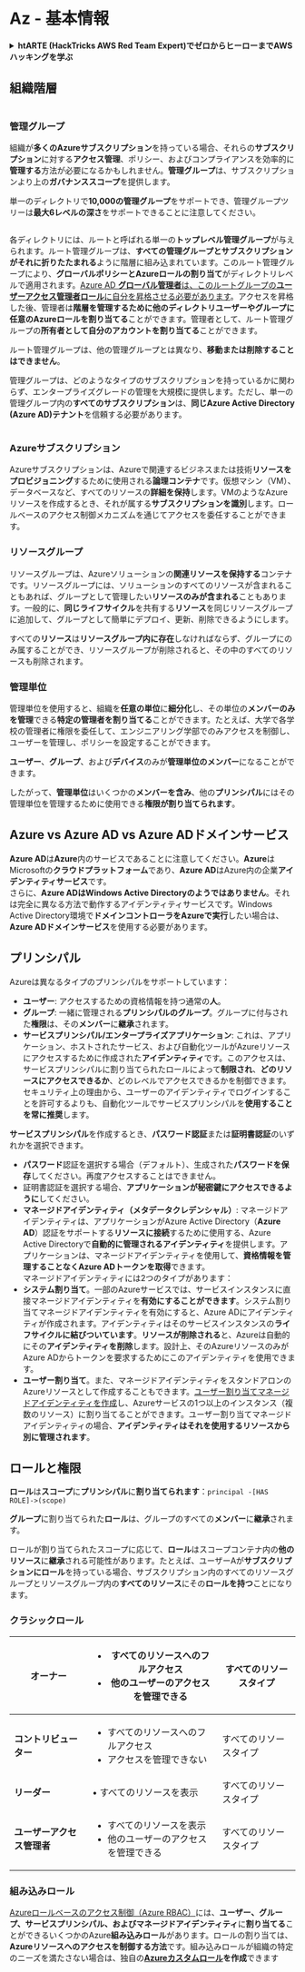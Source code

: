 # Az - 基本情報

<details>

<summary><strong>htARTE (HackTricks AWS Red Team Expert)でゼロからヒーローまでAWSハッキングを学ぶ</strong></summary>

HackTricksをサポートする他の方法:

* **HackTricksにあなたの会社を広告したい**、または**HackTricksをPDFでダウンロードしたい**場合は、[**サブスクリプションプラン**](https://github.com/sponsors/carlospolop)をチェックしてください！
* [**公式PEASS & HackTricksグッズ**](https://peass.creator-spring.com)を入手する
* [**The PEASS Family**](https://opensea.io/collection/the-peass-family)を発見する、私たちの独占的な[**NFTs**](https://opensea.io/collection/the-peass-family)のコレクション
* 💬 [**Discordグループ**](https://discord.gg/hRep4RUj7f)に**参加する**か、[**telegramグループ**](https://t.me/peass)に参加するか、**Twitter** 🐦 [**@carlospolopm**](https://twitter.com/carlospolopm)を**フォローする**。
* **HackTricks**の[**githubリポジトリ**](https://github.com/carlospolop/hacktricks)と[**HackTricks Cloud**](https://github.com/carlospolop/hacktricks-cloud)にPRを提出して、あなたのハッキングのコツを共有する。

</details>

## 組織階層

<figure><img src="../../.gitbook/assets/image (62).png" alt=""><figcaption></figcaption></figure>

### 管理グループ

組織が**多くのAzureサブスクリプション**を持っている場合、それらの**サブスクリプション**に対する**アクセス管理**、ポリシー、およびコンプライアンスを効率的に**管理する**方法が必要になるかもしれません。**管理グループ**は、サブスクリプションより上の**ガバナンススコープ**を提供します。

単一のディレクトリで**10,000の管理グループ**をサポートでき、管理グループツリーは**最大6レベルの深さ**をサポートできることに注意してください。

<figure><img src="../../.gitbook/assets/image (76).png" alt=""><figcaption></figcaption></figure>

各ディレクトリには、ルートと呼ばれる単一の**トップレベル管理グループ**が与えられます。ルート管理グループは、**すべての管理グループとサブスクリプションがそれに折りたたまれる**ように階層に組み込まれています。このルート管理グループにより、**グローバルポリシーとAzureロールの割り当て**がディレクトリレベルで適用されます。[Azure AD **グローバル管理者**は、このルートグループの**ユーザーアクセス管理者ロール**に自分を昇格させる必要があります](https://learn.microsoft.com/en-us/azure/role-based-access-control/elevate-access-global-admin)。アクセスを昇格した後、管理者は**階層を管理するために他のディレクトリユーザーやグループに任意のAzureロールを割り当てる**ことができます。管理者として、ルート管理グループの**所有者として自分のアカウントを割り当てる**ことができます。

ルート管理グループは、他の管理グループとは異なり、**移動または削除することはできません**。

管理グループは、どのようなタイプのサブスクリプションを持っているかに関わらず、エンタープライズグレードの管理を大規模に提供します。ただし、単一の管理グループ内の**すべてのサブスクリプション**は、**同じAzure Active Directory (Azure AD)テナント**を信頼する必要があります。

<figure><img src="../../.gitbook/assets/image (1) (1) (3) (1).png" alt=""><figcaption></figcaption></figure>

### Azureサブスクリプション

Azureサブスクリプションは、Azureで関連するビジネスまたは技術**リソースをプロビジョニング**するために使用される**論理コンテナ**です。仮想マシン（VM）、データベースなど、すべてのリソースの**詳細を保持**します。VMのようなAzureリソースを作成するとき、それが属する**サブスクリプションを識別**します。ロールベースのアクセス制御メカニズムを通じてアクセスを委任することができます。

### リソースグループ

リソースグループは、Azureソリューションの**関連リソースを保持する**コンテナです。リソースグループには、ソリューションのすべてのリソースが含まれることもあれば、グループとして管理したい**リソースのみが含まれる**こともあります。一般的に、**同じライフサイクル**を共有する**リソース**を同じリソースグループに追加して、グループとして簡単にデプロイ、更新、削除できるようにします。

すべての**リソース**は**リソースグループ内に存在**しなければならず、グループにのみ属することができ、リソースグループが削除されると、その中のすべてのリソースも削除されます。

### 管理単位

管理単位を使用すると、組織を**任意の単位**に**細分化**し、その単位の**メンバーのみを管理**できる**特定の管理者を割り当てる**ことができます。たとえば、大学で各学校の管理者に権限を委任して、エンジニアリング学部でのみアクセスを制御し、ユーザーを管理し、ポリシーを設定することができます。

**ユーザー**、**グループ**、および**デバイス**のみが**管理単位のメンバー**になることができます。

したがって、**管理単位**はいくつかの**メンバーを含み**、他の**プリンシパル**にはその管理単位を管理するために使用できる**権限が割り当てられます**。

## Azure vs Azure AD vs Azure ADドメインサービス

**Azure AD**は**Azure**内のサービスであることに注意してください。**Azure**はMicrosoftの**クラウドプラットフォーム**であり、**Azure AD**はAzure内の企業**アイデンティティサービス**です。\
さらに、**Azure ADはWindows Active Directoryのようではありません**。それは完全に異なる方法で動作するアイデンティティサービスです。Windows Active Directory環境で**ドメインコントローラをAzureで実行**したい場合は、**Azure ADドメインサービス**を使用する必要があります。

## プリンシパル

Azureは異なるタイプのプリンシパルをサポートしています：

* **ユーザー**: アクセスするための資格情報を持つ通常の**人**。
* **グループ**: 一緒に管理される**プリンシパルのグループ**。グループに付与された**権限**は、その**メンバー**に**継承**されます。
*   **サービスプリンシパル/エンタープライズアプリケーション**: これは、アプリケーション、ホストされたサービス、および自動化ツールがAzureリソースにアクセスするために作成された**アイデンティティ**です。このアクセスは、サービスプリンシパルに割り当てられたロールによって**制限され**、**どのリソースにアクセスできるか**、どのレベルでアクセスできるかを制御できます。セキュリティ上の理由から、ユーザーのアイデンティティでログインすることを許可するよりも、自動化ツールでサービスプリンシパルを**使用することを常に推奨**します。

**サービスプリンシパル**を作成するとき、**パスワード認証**または**証明書認証**のいずれかを選択できます。

* **パスワード**認証を選択する場合（デフォルト）、生成された**パスワードを保存**してください。再度アクセスすることはできません。
* 証明書認証を選択する場合、**アプリケーションが秘密鍵にアクセスできるように**してください。
* **マネージドアイデンティティ（メタデータクレデンシャル）**: マネージドアイデンティティは、アプリケーションがAzure Active Directory（**Azure AD**）認証をサポートする**リソースに接続**するために使用する、Azure Active Directoryで**自動的に管理されるアイデンティティ**を提供します。アプリケーションは、マネージドアイデンティティを使用して、**資格情報を管理することなくAzure ADトークンを取得**できます。\
マネージドアイデンティティには2つのタイプがあります：
* **システム割り当て**。一部のAzureサービスでは、サービスインスタンスに直接マネージドアイデンティティを**有効にすることができます**。システム割り当てマネージドアイデンティティを有効にすると、Azure ADにアイデンティティが作成されます。アイデンティティはそのサービスインスタンスの**ライフサイクルに結びついています**。**リソースが削除される**と、Azureは自動的にその**アイデンティティを削除**します。設計上、そのAzureリソースのみがAzure ADからトークンを要求するためにこのアイデンティティを使用できます。
* **ユーザー割り当て**。また、マネージドアイデンティティをスタンドアロンのAzureリソースとして作成することもできます。[ユーザー割り当てマネージドアイデンティティを作成](https://learn.microsoft.com/en-us/azure/active-directory/managed-identities-azure-resources/how-to-manage-ua-identity-portal)し、Azureサービスの1つ以上のインスタンス（複数のリソース）に割り当てることができます。ユーザー割り当てマネージドアイデンティティの場合、**アイデンティティはそれを使用するリソースから別に管理されます**。

## ロールと権限

**ロール**は**スコープ**に**プリンシパル**に**割り当てられます**：`principal -[HAS ROLE]->(scope)`

**グループ**に割り当てられた**ロール**は、グループのすべての**メンバー**に**継承**されます。

ロールが割り当てられたスコープに応じて、**ロール**はスコープコンテナ内の**他のリソース**に**継承**される可能性があります。たとえば、ユーザーAが**サブスクリプションにロール**を持っている場合、サブスクリプション内のすべてのリソースグループとリソースグループ内の**すべてのリソース**にその**ロールを持つ**ことになります。

### **クラシックロール**

| **オーナー**                     | <ul><li>すべてのリソースへのフルアクセス</li><li>他のユーザーのアクセスを管理できる</li></ul> | すべてのリソースタイプ |
| ----------------------------- | ---------------------------------------------------------------------------------------- | ------------------ |
| **コントリビューター**               | <ul><li>すべてのリソースへのフルアクセス</li><li>アクセスを管理できない</li></ul>              | すべてのリソースタイプ |
| **リーダー**                    | • すべてのリソースを表示                                                                   | すべてのリソースタイプ |
| **ユーザーアクセス管理者** | <ul><li>すべてのリソースを表示</li><li>他のユーザーのアクセスを管理できる</li></ul>           | すべてのリソースタイプ |

### 組み込みロール

[Azureロールベースのアクセス制御（Azure RBAC）](https://learn.microsoft.com/en-us/azure/role-based-access-control/overview)には、**ユーザー、グループ、サービスプリンシパル、およびマネージドアイデンティティ**に**割り当てる**ことができるいくつかのAzure**組み込みロール**があります。ロールの割り当ては、**Azureリソースへのアクセスを制御する方法**です。組み込みロールが組織の特定のニーズを満たさない場合は、独自の[**Azureカスタムロール**](https://learn.microsoft.com/en-us/azure/role-based-access-control/custom-roles)**を作成**できます
